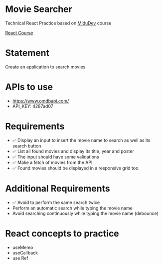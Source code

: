 # Movie Searcher

Technical React Practice based on [MiduDev](https://midu.dev) course

[React Course](https://www.youtube.com/playlist?list=PLUofhDIg_38q4D0xNWp7FEHOTcZhjWJ29)

# Statement

Create an application to search movies

# APIs to use

- https://www.omdbapi.com/
- API_KEY: 4287ad07

# Requirements

- ✅ Display an input to insert the movie name to search as well as its search button
- ✅ List all found movies and display its title, year and poster
- ✅ The input should have some validations
- ✅ Make a fetch of movies from the API
- ✅ Found movies should be displayed in a responsive grid too.

# Additional Requirements

- ✅ Avoid to perform the same search twice
- Perform an automatic search while typing the movie name
- Avoid searching continuously while typing the movie name (debounce)

# React concepts to practice

- useMemo
- useCallback
- use Ref
